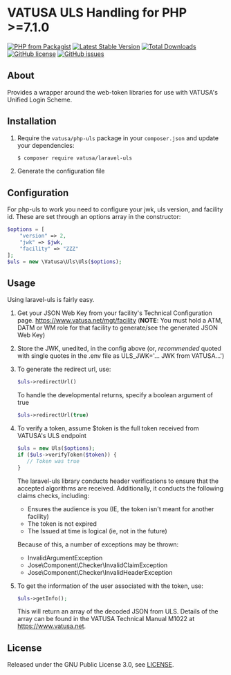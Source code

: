 # VATUSA ULS Handling for PHP >=7.1.0

[![PHP from Packagist](https://img.shields.io/packagist/php-v/aaronosher/php-uls.svg?style=flat-square)]()
[![Latest Stable Version](https://poser.pugx.org/aaronosher/php-uls/v/stable?format=flat-square)](https://packagist.org/packages/aaronosher/php-uls)
[![Total Downloads](https://poser.pugx.org/aaronosher/php-uls/downloads?format=flat-square)](https://packagist.org/packages/aaronosher/php-uls)
[![GitHub license](https://img.shields.io/github/license/aaronosher/php-uls.svg?style=flat-square)](https://github.com/aaronosher/php-uls/blob/master/LICENSE)
[![GitHub issues](https://img.shields.io/github/issues/aaronosher/php-uls.svg?style=flat-square)](https://github.com/aaronosher/php-uls/issues)

## About

Provides a wrapper around the web-token libraries for use with VATUSA's Unified Login Scheme.

## Installation

1. Require the `vatusa/php-uls` package in your `composer.json` and update your dependencies:
    ```sh
    $ composer require vatusa/laravel-uls
    ```
2. Generate the configuration file
    

## Configuration

For php-uls to work you need to configure your jwk, uls version, and facility id. These are set through an options array in the constructor:
```php
$options = [
    "version" => 2,
    "jwk" => $jwk,
    "facility" => "ZZZ"
];
$uls = new \Vatusa\Uls\Uls($options);
```

## Usage

Using laravel-uls is fairly easy.

1. Get your JSON Web Key from your facility's Technical Configuration page.  https://www.vatusa.net/mgt/facility (**NOTE**: You must hold a ATM, DATM or WM role for that facility to generate/see the generated JSON Web Key)
2. Store the JWK, unedited, in the config above (or, *recommended* quoted with single quotes in the .env file as ULS_JWK='... JWK from VATUSA...')
3. To generate the redirect url, use:
    ```php
    $uls->redirectUrl()
    ```
    To handle the developmental returns, specify a boolean argument of true
    ```php
    $uls->redirectUrl(true)
    ```
4. To verify a token, assume $token is the full token received from VATUSA's ULS endpoint
    ```php
    $uls = new Uls($options);
    if ($uls->verifyToken($token)) {
       // Token was true
    }
    ```
    
    The laravel-uls library conducts header verifications to ensure that the accepted algorithms
    are received.  Additionally, it conducts the following claims checks, including:
    * Ensures the audience is you (IE, the token isn't meant for another facility)
    * The token is not expired
    * The Issued at time is logical (ie, not in the future)
    
    Because of this, a number of exceptions may be thrown:
    * InvalidArgumentException
    * Jose\Component\Checker\InvalidClaimException
    * Jose\Component\Checker\InvalidHeaderException
    
5. To get the information of the user associated with the token, use:
    ```php
    $uls->getInfo();
    ```
    This will return an array of the decoded JSON from ULS.  Details of the array can be found in
    the VATUSA Technical Manual M1022 at https://www.vatusa.net.
    
## License

Released under the GNU Public License 3.0, see [LICENSE](LICENSE).
